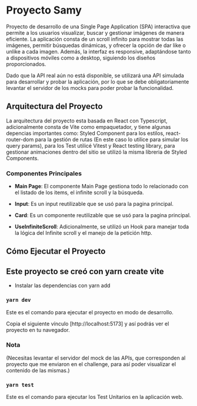 # Proyecto Samy

Proyecto de desarrollo de una Single Page Application (SPA) interactiva que permite a los usuarios visualizar, buscar y gestionar imágenes de manera eficiente. La aplicación consta de un scroll infinito para mostrar todas las imágenes, permitir búsquedas dinámicas, y ofrecer la opción de dar like o unlike a cada imagen. Además, la interfaz es responsive, adaptándose tanto a dispositivos móviles como a desktop, siguiendo los diseños proporcionados.

Dado que la API real aún no está disponible, se utilizará una API simulada para desarrollar y probar la aplicación, por lo que se debe obligatoriamente levantar el servidor de los mocks para poder probar la funcionalidad.

## Arquitectura del Proyecto

La arquitectura del proyecto esta basada en React con Typescript, adicionalmente consta de Vite como empaquetador, y tiene algunas depencias importantes como: Styled Component para los estilos, react-router-dom para la gestión de rutas (En este caso lo utilice para simular los query params), para los Test utilicé Vitest y React testing library, para gestionar animaciones dentro del sitio se utilizó la misma libreria de Styled Components.

### Componentes Principales

- **Main Page**: El componente Main Page gestiona todo lo relacionado con el listado de los items, el infinite scroll y la búsqueda.

- **Input**: Es un input reutilizable que se usó para la pagina principal.

- **Card**: Es un componente reutilizable que se usó para la pagina principal.

- **UseInfiniteScroll**: Adicionalmente, se utilizó un Hook para manejar toda la lógica del Infinite scroll y el manejo de la petición http.

## Cómo Ejecutar el Proyecto

## Este proyecto se creó con yarn create vite

- Instalar las dependencias con yarn add

### `yarn dev`

Este es el comando para ejecutar el proyecto en modo de desarrollo.

Copia el siguiente vínculo [http://localhost:5173] y así podrás ver el proyecto en tu navegador.

### Nota

(Necesitas levantar el servidor del mock de las APIs, que corresponden al proyecto que me enviaron en el challenge, para así poder visualizar el contenido de las mismas.)

### `yarn test`

Este es el comando para ejecutar los Test Unitarios en la aplicación web.
